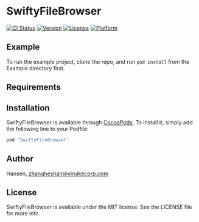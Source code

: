 # SwiftyFileBrowser

[![CI Status](https://img.shields.io/travis/Hansen/SwiftyFileBrowser.svg?style=flat)](https://travis-ci.org/Hansen/SwiftyFileBrowser)
[![Version](https://img.shields.io/cocoapods/v/SwiftyFileBrowser.svg?style=flat)](https://cocoapods.org/pods/SwiftyFileBrowser)
[![License](https://img.shields.io/cocoapods/l/SwiftyFileBrowser.svg?style=flat)](https://cocoapods.org/pods/SwiftyFileBrowser)
[![Platform](https://img.shields.io/cocoapods/p/SwiftyFileBrowser.svg?style=flat)](https://cocoapods.org/pods/SwiftyFileBrowser)

## Example

To run the example project, clone the repo, and run `pod install` from the Example directory first.

## Requirements

## Installation

SwiftyFileBrowser is available through [CocoaPods](https://cocoapods.org). To install
it, simply add the following line to your Podfile:

```ruby
pod 'SwiftyFileBrowser'
```

## Author

Hansen, zhangheshan@yiruikecorp.com

## License

SwiftyFileBrowser is available under the MIT license. See the LICENSE file for more info.
